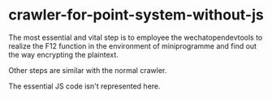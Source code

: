 # crawler-for-point-system-without-js


The most essential and vital step is to employee the wechatopendevtools to realize the F12 function in the environment of miniprogramme and find out the way encrypting the plaintext.

Other steps are similar with the normal crawler.

The essential JS code isn't represented here.
